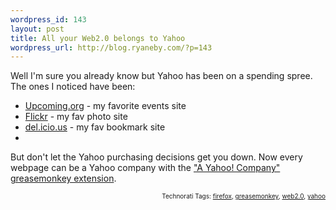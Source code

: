 ```yaml
--- 
wordpress_id: 143
layout: post
title: All your Web2.0 belongs to Yahoo
wordpress_url: http://blog.ryaneby.com/?p=143
---
```

Well I'm sure you already know but Yahoo has been on a spending spree. The ones I noticed have been:

<ul>
<li><a href="http://upcoming.org">Upcoming.org</a> - my favorite events site</li>
<li><a href="http://flickr.com">Flickr</a> - my fav photo site</li>
<li><a href="http://del.icio.us">del.icio.us</a> - my fav bookmark site</li><li>
</li></ul>

But don't let the Yahoo purchasing decisions get you down. Now every webpage can be a Yahoo company with the <a href="http://mike.teczno.com/ayahoocompany/">"A Yahoo! Company" greasemonkey extension</a>.
<!-- technorati tags start --><p style="text-align:right;font-size:10px;">Technorati Tags: <a href="http://www.technorati.com/tag/firefox" rel="tag">firefox</a>, <a href="http://www.technorati.com/tag/greasemonkey" rel="tag">greasemonkey</a>, <a href="http://www.technorati.com/tag/web2.0" rel="tag">web2.0</a>, <a href="http://www.technorati.com/tag/yahoo" rel="tag">yahoo</a></p><!-- technorati tags end -->
